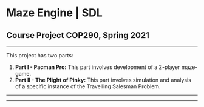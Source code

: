 # Maze Engine | SDL

## Course Project COP290, Spring 2021

---

This project has two parts:
1. **Part I - Pacman Pro:** This part involves development of a 2-player maze-game.
2. **Part II - The Plight of Pinky:** This part involves simulation and analysis of a specific instance of the Travelling Salesman Problem.

---
---


